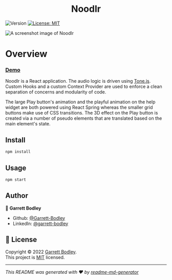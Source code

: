 <h1 align="center">Noodlr</h1>
<p>
  <img alt="Version" src="https://img.shields.io/badge/version-2.0-blue.svg?cacheSeconds=2592000" />
  <a href="https://github.com/Garrett-Bodley/noodlr-2.0/blob/main/LICENSE" target="_blank">
    <img alt="License: MIT" src="https://img.shields.io/badge/License-MIT-yellow.svg" />
  </a>
</p>

![A screenshot image of Noodlr](https://i.imgur.com/XzhcxYe.png)


# Overview

### [Demo](https://noodlr.netlify.app/)

Noodlr is a React application. The audio logic is driven using [Tone.js](https://tonejs.github.io/). Custom Hooks and a custom Context Provider are used to enforce a clean separation of concerns and modularity of code.

The large Play button's animation and the playful animation on the help widget are both powered using React Spring whereas the smaller grid buttons make use of CSS transitions. The 3D effect on the Play button is created via a number of pseudo elements that are translated based on the main element's state.

## Install

```sh
npm install
```

## Usage

```sh
npm start
```

## Author

👤 **Garrett Bodley**

* Github: [@Garrett-Bodley](https://github.com/Garrett-Bodley)
* LinkedIn: [@garrett-bodley](https://linkedin.com/in/garrett-bodley)


## 📝 License

Copyright © 2022 [Garrett Bodley](https://github.com/Garrett-Bodley).<br />
This project is [MIT](https://github.com/Garrett-Bodley/noodlr-2.0/blob/main/LICENSE) licensed.

***
_This README was generated with ❤️ by [readme-md-generator](https://github.com/kefranabg/readme-md-generator)_